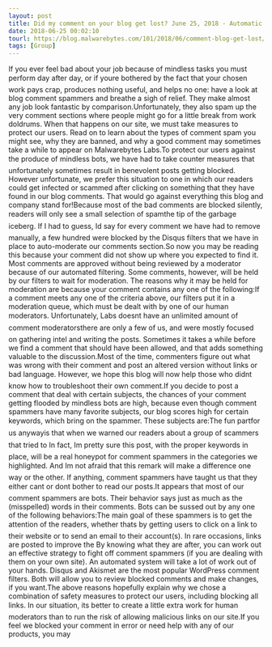 ```yaml
---
layout: post
title: Did my comment on your blog get lost? June 25, 2018 - Automatic filters on our blog sometimes catch benign comments in their nets. However, they also protect users from spammers, scammers, and malicious links. Read on to learn more.CONTINUE READING
date: 2018-06-25 00:02:10
tourl: https://blog.malwarebytes.com/101/2018/06/comment-blog-get-lost/
tags: [Group]
---
```

If you ever feel bad about your job because of mindless tasks you must perform day after day, or if youre bothered by the fact that your chosen work pays crap, produces nothing useful, and helps no one: have a look at blog comment spammers and breathe a sigh of relief. They make almost any job look fantastic by comparison.Unfortunately, they also spam up the very comment sections where people might go for a little break from work doldrums. When that happens on our site, we must take measures to protect our users. Read on to learn about the types of comment spam you might see, why they are banned, and why a good comment may sometimes take a while to appear on Malwarebytes Labs.To protect our users against the produce of mindless bots, we have had to take counter measures that unfortunately sometimes result in benevolent posts getting blocked. However unfortunate, we prefer this situation to one in which our readers could get infected or scammed after clicking on something that they have found in our blog comments. That would go against everything this blog and company stand for!Because most of the bad comments are blocked silently, readers will only see a small selection of spamthe tip of the garbage iceberg. If I had to guess, Id say for every comment we have had to remove manually, a few hundred were blocked by the Disqus filters that we have in place to auto-moderate our comments section.So now you may be reading this because your comment did not show up where you expected to find it. Most comments are approved without being reviewed by a moderator because of our automated filtering. Some comments, however, will be held by our filters to wait for moderation. The reasons why it may be held for moderation are because your comment contains any one of the following:If a comment meets any one of the criteria above, our filters put it in a moderation queue, which must be dealt with by one of our human moderators. Unfortunately, Labs doesnt have an unlimited amount of comment moderatorsthere are only a few of us, and were mostly focused on gathering intel and writing the posts. Sometimes it takes a while before we find a comment that should have been allowed, and that adds something valuable to the discussion.Most of the time, commenters figure out what was wrong with their comment and post an altered version without links or bad language. However, we hope this blog will now help those who didnt know how to troubleshoot their own comment.If you decide to post a comment that deal with certain subjects, the chances of your comment getting flooded by mindless bots are high, because even though comment spammers have many favorite subjects, our blog scores high for certain keywords, which bring on the spammer. These subjects are:The fun partfor us anywayis that when we warned our readers about a group of scammers that tried to In fact, Im pretty sure this post, with the proper keywords in place, will be a real honeypot for comment spammers in the categories we highlighted. And Im not afraid that this remark will make a difference one way or the other. If anything, comment spammers have taught us that they either cant or dont bother to read our posts.It appears that most of our comment spammers are bots. Their behavior says just as much as the (misspelled) words in their comments. Bots can be sussed out by any one of the following behaviors:The main goal of these spammers is to get the attention of the readers, whether thats by getting users to click on a link to their website or to send an email to their account(s). In rare occasions, links are posted to improve the By knowing what they are after, you can work out an effective strategy to fight off comment spammers (if you are dealing with them on your own site). An automated system will take a lot of work out of your hands. Disqus and Akismet are the most popular WordPress comment filters. Both will allow you to review blocked comments and make changes, if you want.The above reasons hopefully explain why we chose a combination of safety measures to protect our users, including blocking all links. In our situation, its better to create a little extra work for human moderators than to run the risk of allowing malicious links on our site.If you feel we blocked your comment in error or need help with any of our products, you may 